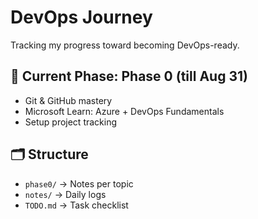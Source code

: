 
# DevOps Journey 

Tracking my progress toward becoming DevOps-ready.

## 📆 Current Phase: Phase 0 (till Aug 31)
- Git & GitHub mastery
- Microsoft Learn: Azure + DevOps Fundamentals
- Setup project tracking

## 🗂️ Structure
- `phase0/` → Notes per topic
- `notes/` → Daily logs
- `TODO.md` → Task checklist
